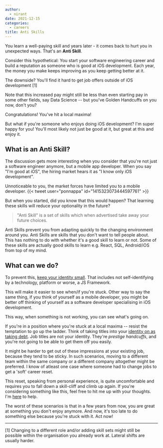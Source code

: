 ```yaml
---
author:
  - nirant
date: 2021-12-15
categories:
  - careers
title: Anti Skills 
---
```


You learn a well-paying skill and years later - it comes back to hurt you in unexpected ways. That's an **Anti Skill**.

Consider this hypothetical: You start your software engineering career and build a reputation as someone who is good at iOS development. Each year, the money you make keeps improving as you keep getting better at it. 

The downside? You'll find it hard to get job offers outside of iOS development [1]

Note that this increased pay might still be less than even starting pay in some other fields, say Data Science -- but you've Golden Handcuffs on you now, don't you? 

Congratulations! You've hit a local maxima!

But what if you're someone who enjoys doing iOS development? 
I'm super happy for you! You'll most likely not just be good at it, but great at this and enjoy it.

## What is an Anti Skill?

The discussion gets more interesting when you consider that you're not just a software engineer anymore, but a mobile app developer. When you say "I'm good at iOS", the hiring market hears it as "I know only iOS development".

Unnoticeable to you, the market forces have limited you to a mobile developer.
{{< tweet user="ponnappa" id="1415323073444597761" >}}

But when you started, did you know that this would happen? That learning these skills will reduce your optionality in the future?

> "Anti Skill" is a set of skills which when advertised take away your future choices. 

Anti Skills prevent you from adapting quickly to the changing environment around you. Anti Skills are skills that you don't want to tell people about. This has nothing to do with whether it's a good skill to learn or not. Some of these skills are actually good skills to learn e.g. React, SQL, Android/iOS from top of my mind.

## What can we do?

To prevent this, [keep your identity small](http://www.paulgraham.com/identity.html). That includes not self-identifying by a technology, platform or worse, a JS Framework. 

This will make it easier to see when/if you're stuck. Other way to say the same thing, if you think of yourself as a mobile developer, you might be better off thinking of yourself as a software developer specialising in iOS development.

This way, when something is not working, you can see what's going on.

If you're in a position where you're stuck at a local maxima -- resist the temptation to go up the ladder. Think of taking titles into your [identity on as taking debt](https://nirantk.com/writing/character-is-net-worth.html). Job titles are not your identity. They're _prestige handcuffs_, and you're not going to be able to get them off you easily.

It might be harder to get out of these impressions at your existing job, because they tend to be sticky. In such scenarios, moving to a different team within the same company or a different company altogether might be preferred. I know of atleast one case where someone had to change jobs to get a 'soft' career reset.

This reset, speaking from personal experience, is quite uncomfortable and requires you to fall down a skill-cliff and climb up again. If you're considering something like this, feel free to hit me up with your thoughts. I'm [here](https://twitter.com/nirantk) to help.

The worst of these scenarios is that in a few years from now, you are great at something you don't enjoy anymore. And now, it's too late to do something else because you're stuck with it. Act now!

---

[1] Changing to a different role and/or adding skill sets might still be possible within the organisation you already work at. Lateral shifts are usually harder.